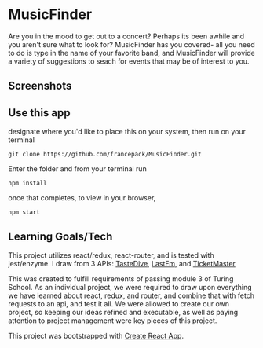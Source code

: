# MusicFinder
Are you in the mood to get out to a concert? Perhaps its been awhile and you aren't sure what to look for? MusicFinder has you covered- all you need to do is type in the name of your favorite band, and MusicFinder will provide a variety of suggestions to seach for events that may be of interest to you.

## Screenshots

## Use this app
designate where you'd like to place this on your system, then run on your terminal 
```
git clone https://github.com/francepack/MusicFinder.git
```
Enter the folder and from your terminal run
```
npm install
```
once that completes, to view in your browser,
```
npm start
```

## Learning Goals/Tech
This project utilizes react/redux, react-router, and is tested with jest/enzyme. I draw from 3 APIs: [TasteDive](https://tastedive.com/read/api), [LastFm](https://www.last.fm/api), and [TicketMaster](https://developer.ticketmaster.com/products-and-docs/apis/discovery-api/v2/)

This was created to fulfill requirements of passing module 3 of Turing School. As an individual project, we were required to draw upon everything we have learned about react, redux, and router, and combine that with fetch requests to an api, and test it all. We were allowed to create our own project, so keeping our ideas refined and executable, as well as paying attention to project management were key pieces of this project.



This project was bootstrapped with [Create React App](https://github.com/facebook/create-react-app).